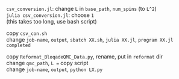 `csv_conversion.jl`: change `L` in `base_path`, `num_spins` (to `L^2`)  
`julia csv_conversion.jl`: choose `1`  
(this takes too long, use bash script)

copy `csv_con.sh`  
change `job-name`, `output`, `sbatch XX.sh`, `julia XX.jl`, `program XX.jl completed`

copy `Reformat_BloqadeQMC_Data.py`, rename, put in `reformat` dir  
change `qmc_path`, `L =`
copy script  
change `job-name`, `output`, `python LX.py`

